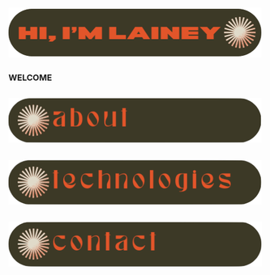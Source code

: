 # ![alt text](./images/lainey.png)

### WELCOME

## ![alt text](./images/about.png)


## ![alt text](./images/technologies.png)


## ![alt text](./images/contact.png)
